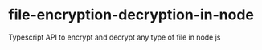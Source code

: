 # file-encryption-decryption-in-node
Typescript API to encrypt and decrypt any type of file in node js
